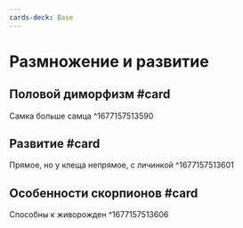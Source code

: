 ```yaml
---
cards-deck: Base
---
```


# Размножение и развитие

## Половой диморфизм #card 
Самка больше самца
^1677157513590

## Развитие #card 
Прямое, но у клеща непрямое, с личинкой
^1677157513601

## Особенности скорпионов #card 
Способны к живорожден
^1677157513606
